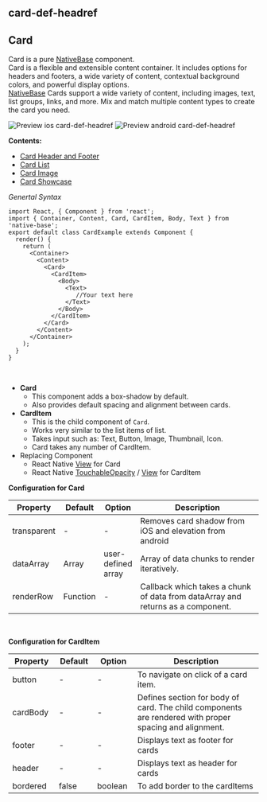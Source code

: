 ## card-def-headref
## Card

Card is a pure [NativeBase](https://nativebase.io/) component.<br />
Card is a flexible and extensible content container. It includes options for headers and footers, a wide variety of content, contextual background colors, and powerful display options. <br />
[NativeBase](https://nativebase.io/) Cards support a wide variety of content, including images, text, list groups, links, and more. Mix and match multiple content types to create the card you need.

![Preview ios card-def-headref](https://github.com/GeekyAnts/NativeBase-KitchenSink/raw/master/screenshots/ios/basicCard.png)
![Preview android card-def-headref](https://github.com/GeekyAnts/NativeBase-KitchenSink/raw/master/screenshots/android/basicCard.png)

  **Contents:**
* [Card Header and Footer](Components.md#card-headfoot-headref)
* [Card List](Components.md#card-list-headref)
* [Card Image](Components.md#card-image-headref)
* [Card Showcase](Components.md#card-showcase-headref)

*Genertal Syntax*

<pre class="line-numbers"><code class="language-jsx">import React, { Component } from 'react';
import { Container, Content, Card, CardItem, Body, Text } from 'native-base';
export default class CardExample extends Component {
  render() {
    return (
      &lt;Container>
        &lt;Content>
          &lt;Card>
            &lt;CardItem>
              &lt;Body>
                &lt;Text>
                   //Your text here
                &lt;/Text>
              &lt;/Body>
            &lt;/CardItem>
          &lt;/Card>
        &lt;/Content>
      &lt;/Container>
    );
  }
}</code></pre><br />

* **Card**
    -   This component adds a box-shadow by default.
    -   Also provides default spacing and alignment between cards.
* **CardItem**
    -   This is the child component of <code>Card</code>.
    -   Works very similar to the list items of list.
    -   Takes input such as: Text, Button, Image, Thumbnail, Icon.
    -   Card takes any number of CardItem.
* Replacing Component
    -   React Native [View](https://facebook.github.io/react-native/docs/view.html) for Card
    -   React Native [TouchableOpacity](https://facebook.github.io/react-native/docs/touchableopacity.html) /  [View](https://facebook.github.io/react-native/docs/view.html) for CardItem

**Configuration for Card**

<table class = "table table-bordered">
    <thead>
        <tr>
            <th>Property</th>
            <th>Default</th>
            <th>Option</th>
            <th width="50%">Description</th>
        </tr>
    </thead>
    <tbody>
        <tr>
            <td>transparent</td>
            <td> - </td>
            <td> - </td>
            <td>Removes card shadow from iOS and elevation from android</td>
        </tr>
        <tr>
            <td>dataArray</td>
            <td>Array</td>
            <td>user-defined array</td>
            <td>Array of data chunks to render iteratively.</td>
        </tr>
        <tr>
            <td>renderRow</td>
            <td>Function</td>
            <td> - </td>
            <td>Callback which takes a chunk of data from dataArray and returns as a component.</td>
        </tr>
    </tbody>
</table><br />


**Configuration for CardItem**

<table class = "table table-bordered">
    <thead>
        <tr>
            <th>Property</th>
            <th>Default</th>
            <th>Option</th>
            <th width="50%">Description</th>
        </tr>
    </thead>
    <tbody>
        <tr>
            <td>button</td>
            <td> - </td>
            <td> - </td>
            <td>To navigate on click of a card item.</td>
        </tr>
        <tr>
            <td>cardBody</td>
            <td> - </td>
            <td> - </td>
            <td>Defines section for body of card. The child components are rendered with proper spacing and alignment.</td>
        </tr>
        <tr>
            <td>footer</td>
            <td> - </td>
            <td> - </td>
            <td>Displays text as footer for cards</td>
        </tr>
        <tr>
            <td>header</td>
            <td> - </td>
            <td> - </td>
            <td>Displays text as header for cards</td>
        </tr>
        <tr>
            <td>bordered</td>
            <td>false</td>
            <td>boolean</td>
            <td>To add border to the cardItems</td>
        </tr>
    </tbody>
</table><br />